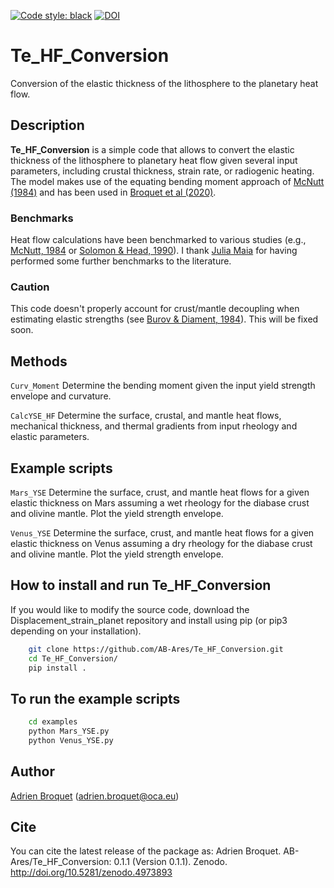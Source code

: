 [![Code style: black](https://img.shields.io/badge/code%20style-black-000000.svg)](https://github.com/psf/black)
[![DOI](https://zenodo.org/badge/368906695.svg)](https://zenodo.org/badge/latestdoi/368906695)

# Te_HF_Conversion

Conversion of the elastic thickness of the lithosphere to the planetary heat flow.

## Description

**Te_HF_Conversion** is a simple code that allows to convert the elastic thickness of the lithosphere to planetary heat flow given several input parameters, including crustal thickness, strain rate, or radiogenic heating. The model makes use of the equating bending moment approach of [McNutt (1984)](https://agupubs.onlinelibrary.wiley.com/doi/10.1029/JB089iB13p11180) and has been used in [Broquet et al (2020)](https://agupubs.onlinelibrary.wiley.com/doi/full/10.1029/2019GL086746).

### Benchmarks
Heat flow calculations have been benchmarked to various studies (e.g., [McNutt, 1984](https://agupubs.onlinelibrary.wiley.com/doi/10.1029/JB089iB13p11180) or [Solomon & Head, 1990](https://agupubs.onlinelibrary.wiley.com/doi/10.1029/JB095iB07p11073)). I thank [Julia Maia](https://www.oca.eu/fr/julia-maia) for having performed some further benchmarks to the literature.

### Caution
This code doesn't properly account for crust/mantle decoupling when estimating elastic strengths (see [Burov & Diament, 1984](https://agupubs.onlinelibrary.wiley.com/doi/10.1029/94JB02770)). This will be fixed soon.

## Methods
`Curv_Moment`  Determine the bending moment given the input yield
strength envelope and curvature.

`CalcYSE_HF`  Determine the surface, crustal, and mantle heat flows, mechanical thickness, and thermal gradients from input rheology and elastic parameters.

## Example scripts
`Mars_YSE`  Determine the surface, crust, and mantle heat flows for a given elastic thickness on Mars assuming a wet rheology for the diabase crust and olivine mantle. Plot the yield strength envelope.

`Venus_YSE`  Determine the surface, crust, and mantle heat flows for a given elastic thickness on Venus assuming a dry rheology for the diabase crust and olivine mantle. Plot the yield strength envelope.

## How to install and run Te_HF_Conversion
If you would like to modify the source code, download the Displacement_strain_planet repository and install using pip (or pip3 depending on your installation).
```bash
    git clone https://github.com/AB-Ares/Te_HF_Conversion.git
    cd Te_HF_Conversion/
    pip install .
```

## To run the example scripts
```bash
    cd examples
    python Mars_YSE.py 
    python Venus_YSE.py 
```

## Author
[Adrien Broquet](https://www.oca.eu/fr/adrien-broquet) (adrien.broquet@oca.eu)

## Cite
You can cite the latest release of the package as:
Adrien Broquet. AB-Ares/Te_HF_Conversion: 0.1.1 (Version 0.1.1). Zenodo. http://doi.org/10.5281/zenodo.4973893
